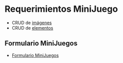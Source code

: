 # Requerimientos MiniJuego

- CRUD de [imágenes](https://github.com/RubenTorresGutierrez/RequerimientosMiniJuego/tree/imagenes)
- CRUD de [elementos](https://github.com/RubenTorresGutierrez/RequerimientosMiniJuego/tree/elementos)

## Formulario MiniJuegos

- [Formulario MiniJuegos](https://github.com/RubenTorresGutierrez/Formulario_MiniJuego)
